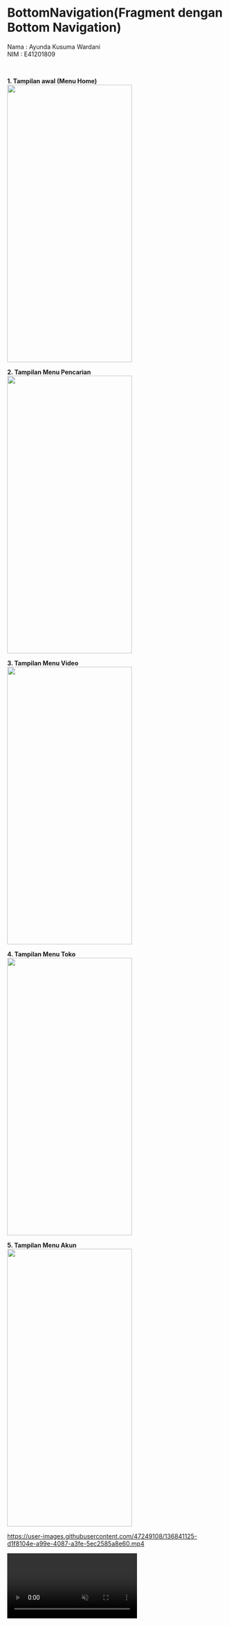 # BottomNavigation(Fragment dengan Bottom Navigation)
Nama : Ayunda Kusuma Wardani <br/>
NIM  : E41201809<br/>

<br/>


<b>1. Tampilan awal (Menu Home)</b> <br/>
<img src="https://user-images.githubusercontent.com/47249108/136838541-43ca4fd0-264a-42f7-ac12-8d2e68738ba7.jpg" width="288" height="640"><br/>

<b>2. Tampilan Menu Pencarian</b> <br/>
<img src="https://user-images.githubusercontent.com/47249108/136838163-9b7a0a4a-1bc6-4dcb-bda0-99a1a55249d3.jpg" width="288" height="640"><br/>

<b>3. Tampilan Menu Video</b> <br/>
<img src="https://user-images.githubusercontent.com/47249108/136838175-473c6eed-ca95-4a18-a550-c1a1313a269e.jpg" width="288" height="640"><br/>

<b>4. Tampilan Menu Toko</b> <br/>
<img src="https://user-images.githubusercontent.com/47249108/136838181-e428956b-b8f6-422f-9d00-fc89e91b4011.jpg" width="288" height="640"><br/>

<b>5. Tampilan Menu Akun</b> <br/>
<img src="https://user-images.githubusercontent.com/47249108/136838178-fb4e640f-eeb4-4154-90a1-881d1f339f9f.jpg" width="288" height="640"><br/>



https://user-images.githubusercontent.com/47249108/136841125-d1f8104e-a99e-4087-a3fe-5ec2585a8e60.mp4

<video auto-play="true" loop="loop" muted="muted" plays-inline="true">
  <source src="https://user-images.githubusercontent.com/47249108/136841125-d1f8104e-a99e-4087-a3fe-5ec2585a8e60.mp4" type="video/mp4">
</video>
